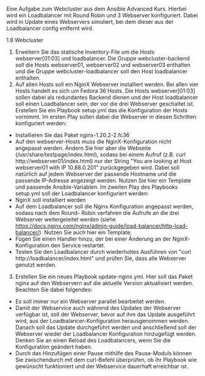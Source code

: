 Eine Aufgabe zum Webcluster aus dem Ansible Advanced Kurs. Hierbei wird ein Loadbalancer mit Round Robin und 3 Webserver konfiguriert.
Dabei wird in Update eines Webservers simuliert, bei dem dieser aus der Loadbalancer config entfernt wird.

1.8 Webcluster
1. Erweitern Sie das statische Inventory-File um die Hosts webserver[01:03] und loadbalancer. Die
Gruppe webcluster-backend soll die Hosts webserver01, webserver02 und webserver03 enthalten
und die Gruppe webcluster-loadbalancer soll den Host loadbalancer enthalten.
2. Auf allen Hosts soll ein NginX Webserver installiert werden. Bei allen vier Hosts handelt es sich um
Fedora 36 Hosts. Die Hosts webserver[01:03] sollen dabei als redundantes Backend dienen und der
Host loadbalancer soll einen Loadbalancer sein, der vor die drei Webserver geschaltet ist. Erstellen
Sie ein Playbook setup.yml das die Konfiguration der Hosts vornimmt. Im ersten Play sollen dabei
die Webserver in diesen Schritten konfiguriert werden:
- Installieren Sie das Paket nginx-1.20.2-2.fc36
- Auf den webserver-Hosts muss die NginX-Konfiguration nicht angepasst werden. Ändern Sie hier
aber die Webseite (/usr/share/testpage/index.html), sodass bei einem Aufruf (z.B. curl
http://webserver01/index.html) nur der String "You are looking at Host webserver01 with IP
10.88.0.201" zurückgegeben wird. Dabei soll natürlich auf jedem Webserver der passende
Hostname und die passende IP-Adresse angezeigt werden. Nutzen Sie hier ein Template und
passende Ansible-Variablen.
Im zweiten Play des Playbooks setup.yml soll der Loadbalancer konfiguriert werden:
- NginX soll installiert werden
- Auf dem Loadbalancer soll die Nginx Konfiguration angepasst werden, sodass nach dem Round-
Robin verfahren die Aufrufe an die drei Webserver weitergeleitet werden (siehe
https://docs.nginx.com/nginx/admin-guide/load-balancer/http-load-balancer/). Nutzen Sie auch hier
ein Template.
- Fügen Sie einen Handler hinzu, der bei einer Änderung an der NginX-Konfiguration den Service
restartet.
- Testen Sie den Loadbalancer durch wiederholtes Ausführen von "curl
http://loadbalancer/index.html" und prüfen Sie, dass alle Webserver genutzt werden.
3. Erstellen Sie ein neues Playbook update-nginx.yml. Hier soll das Paket nginx auf den Webservern
auf die aktuelle Version aktualisiert werden. Beachten Sie dabei folgendes:
- Es soll immer nur ein Webserver parallel bearbeitet werden.
- Damit der Webservice auch während des Updates der Webserver verfügbar ist, soll der
Webserver, bevor auf ihm das Update ausgeführt wird, aus der Loadbalancer-Konfiguration
herausgenommen werden. Danach soll das Update durchgeführt werden und anschließend soll der
Webserver wieder der Loadbalancer Konfiguration hinzugefügt werden. Denken Sie an einen Reload
des Loadbalancers, wenn Sie die Konfiguration geändert haben.
- Durch das Hinzufügen einer Pause mithilfe des Pause-Moduls können Sie zwischendurch mit dem
curl-Befehl überprüfen, ob ihr Playbook wie gewünscht funktioniert und der Webservice dauerhaft
erreichbar ist.
